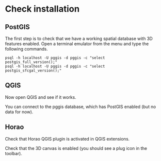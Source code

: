 Check installation
==================

PostGIS
-------

The first step is to check that we have a working spatial database with 3D features enabled.
Open a terminal emulator from the menu and type the following commands.

```
psql -h localhost -U pggis -d pggis -c "select postgis_full_version();"
psql -h localhost -U pggis -d pggis -c "select postgis_sfcgal_version();"
```

QGIS
----

Now open QGIS and see if it works.

You can connect to the pggis database, which has PostGIS enabled (but no data for now).

Horao
-----

Check that Horao QGIS plugin is activated in QGIS extensions.

Check that the 3D canvas is enabled (you should see a plug icon in the toolbar).
